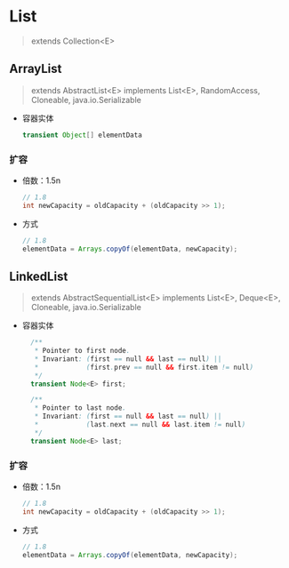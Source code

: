 # List

> extends Collection\<E>

## ArrayList

> extends AbstractList\<E>
> implements List\<E>, RandomAccess, Cloneable, java.io.Serializable

* 容器实体

  ```java
  transient Object[] elementData
  ```

### 扩容

* 倍数：1.5n

  ```java
  // 1.8
  int newCapacity = oldCapacity + (oldCapacity >> 1);
  ```
* 方式

  ```java
  // 1.8
  elementData = Arrays.copyOf(elementData, newCapacity);
  ```
## LinkedList

>   extends AbstractSequentialList\<E>
    implements List\<E>, Deque\<E>, Cloneable, java.io.Serializable

* 容器实体

  ```java
    /**
     * Pointer to first node.
     * Invariant: (first == null && last == null) ||
     *            (first.prev == null && first.item != null)
     */
    transient Node<E> first;

    /**
     * Pointer to last node.
     * Invariant: (first == null && last == null) ||
     *            (last.next == null && last.item != null)
     */
    transient Node<E> last;
  ```

### 扩容

* 倍数：1.5n

  ```java
  // 1.8
  int newCapacity = oldCapacity + (oldCapacity >> 1);
  ```
* 方式

  ```java
  // 1.8
  elementData = Arrays.copyOf(elementData, newCapacity);
  ```
